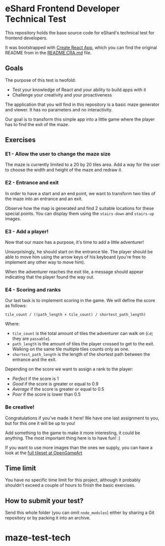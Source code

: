 # eShard Frontend Developer Technical Test

This repository holds the base source code for eShard's technical test for
frontend developers.

It was bootstrapped with [Create React App](https://github.com/facebook/create-react-app),
which you can find the original README from in the [README.CRA.md](/README.CRA.md) file.

## Goals

The purpose of this test is twofold:

- Test your knowledge of React and your ability to build apps with it
- Challenge your creativity and your proactiveness

The application that you will find in this repository is a basic maze generator
and viewer. It has no parameters and no interactivity.

Our goal is to transform this simple app into a little game where the player
has to find the exit of the maze.

## Exercises

### E1 - Allow the user to change the maze size

The maze is currently limited to a 20 by 20 tiles area. Add a way for the user
to choose the width and height of the maze and redraw it.

### E2 - Entrance and exit

In order to have a start and an end point, we want to transform two tiles of
the maze into an entrance and an exit.

Observe how the map is generated and find 2 suitable locations for these
special points. You can display them using the `stairs-down` and `stairs-up`
images.

### E3 - Add a player!

Now that our maze has a purpose, it's time to add a little adventurer!

Unsurprisingly, he should start on the entrance tile. The player should be able
to move him using the arrow keys of his keyboard (you're free to implement any
other way to move him).

When the adventurer reaches the exit tile, a message should appear indicating
that the player found the way out.

### E4 - Scoring and ranks

Our last task is to implement scoring in the game. We will define the score as follows:

    tile_count / ((path_length × tile_count) / shortest_path_length)

Where:

- `tile_count` is the total amount of tiles the adventurer can walk on (_i.e;_
  they are `passable`).
- `path_length` is the amount of tiles the player crossed to get to the exit.
  Walking on the same tile multiple tiles counts only as one.
- `shortest_path_length` is the length of the shortest path between the
  entrance and the exit.

Depending on the score we want to assign a rank to the player:

- _Perfect_ if the score is 1
- _Good_ if the score is greater or equal to 0.9
- _Average_ if the score is greater or equal to 0.5
- _Poor_ if the score is lower than 0.5

### Be creative!

Congratulations if you've made it here! We have one last assignment to you, but
for this one it will be up to you!

Add something to the game to make it more interesting, it could be anything.
The most important thing here is to have fun! :)

If you want to use more images than the ones we supply, you can have a look at
the [full tileset at OpenGameArt](https://opengameart.org/sites/default/files/DungeonCrawl_ProjectUtumnoTileset_0.png)

## Time limit

You have no specific time limit for this project, although it probably
shouldn't exceed a couple of hours to finish the basic exercises.

## How to submit your test?

Send this whole folder (you can omit `node_modules`) either by sharing a Git
repository or by packing it into an archive.
# maze-test-tech
